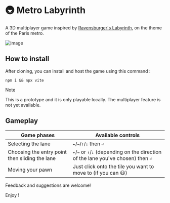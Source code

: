 # :metro: Metro Labyrinth

A 3D multiplayer game inspired by [Ravensburger's Labyrinth](https://www.ravensburger.us/products/games/family-games/labyrinth-26448/index.html), on the theme of the Paris metro.

![image](https://github.com/vegasword/MetroLabyrinth/assets/66827361/188e7ca8-477a-43b9-93e9-28838eea49c6)

## How to install

After cloning, you can install and host the game using this command :

`npm i && npx vite`

> [!NOTE]
> This is a prototype and it is only playable locally. The multiplayer feature is not yet available.

## Gameplay

| Game phases | Available controls |
| --- | --- |
| Selecting the lane | <kbd>←</kbd>/<kbd>→</kbd>/<kbd>↑</kbd>/<kbd>↓</kbd> then <kbd>⏎</kbd> |
| Choosing the entry point then sliding the lane | <kbd>←</kbd>/<kbd>→</kbd> or <kbd>↑</kbd>/<kbd>↓</kbd> (depending on the direction of the lane you've chosen) then <kbd>⏎</kbd> |
| Moving your pawn | Just click onto the tile you want to move to (if you can 😃) |

Feedback and suggestions are welcome!

Enjoy !
